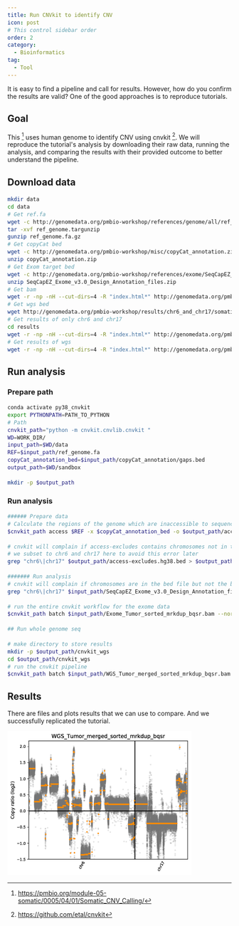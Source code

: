 ```yaml
---
title: Run CNVkit to identify CNV
icon: post
# This control sidebar order
order: 2
category:
  - Bioinformatics
tag:
  - Tool
---
```


It is easy to find a pipeline and call for results. However, how do you confirm the results are valid? One of the good approaches is to reproduce tutorials.

## Goal

This [^tutorial] uses human genome to identify CNV using cnvkit [^cnvkit]. We will reproduce the tutorial's analysis by downloading their raw data, running the analysis, and comparing the results with their provided outcome to better understand the pipeline.

## Download data
```sh
mkdir data
cd data
# Get ref.fa
wget -c http://genomedata.org/pmbio-workshop/references/genome/all/ref_genome.tar
tar -xvf ref_genome.targunzip 
gunzip ref_genome.fa.gz
# Get copyCat bed
wget -c http://genomedata.org/pmbio-workshop/misc/copyCat_annotation.zip
unzip copyCat_annotation.zip 
# Get Exom target bed
wget -c http://genomedata.org/pmbio-workshop/references/exome/SeqCapEZ_Exome_v3.0_Design_Annotation_files.zip	
unzip SeqCapEZ_Exome_v3.0_Design_Annotation_files.zip
# Get bam
wget -r -np -nH --cut-dirs=4 -R "index.html*" http://genomedata.org/pmbio-workshop/results/chr6_and_chr17/align/
# Get wgs bed
wget http://genomedata.org/pmbio-workshop/results/chr6_and_chr17/somatic/cnvkit_wgs/access-excludes.hg38.chr6_and_17.target.bed
# Get results of only chr6 and chr17
cd results
wget -r -np -nH --cut-dirs=4 -R "index.html*" http://genomedata.org/pmbio-workshop/results/chr6_and_chr17/somatic/cnvkit_exome/
# Get results of wgs
wget -r -np -nH --cut-dirs=4 -R "index.html*" http://genomedata.org/pmbio-workshop/results/chr6_and_chr17/somatic/cnvkit_wgs/
```

## Run analysis
### Prepare path
```sh
conda activate py38_cnvkit
export PYTHONPATH=PATH_TO_PYTHON
# Path
cnvkit_path="python -m cnvkit.cnvlib.cnvkit "
WD=WORK_DIR/
input_path=$WD/data
REF=$input_path/ref_genome.fa
copyCat_annotation_bed=$input_path/copyCat_annotation/gaps.bed
output_path=$WD/sandbox

mkdir -p $output_path
```
### Run analysis
```sh
###### Prepare data
# Calculate the regions of the genome which are inaccessible to sequencing
$cnvkit_path access $REF -x $copyCat_annotation_bed -o $output_path/access-excludes.hg38.bed

# cnvkit will complain if access-excludes contains chromosomes not in the bam file
# we subset to chr6 and chr17 here to avoid this error later
grep "chr6\|chr17" $output_path/access-excludes.hg38.bed > $output_path/access-excludes.hg38.chr6_and_17.bed

####### Run analysis
# cnvkit will complain if chromosomes are in the bed file but not the bam, we fix this here
grep "chr6\|chr17" $input_path/SeqCapEZ_Exome_v3.0_Design_Annotation_files/SeqCap_EZ_Exome_v3_hg19_primary_targets.bed > $input_path/SeqCap_EZ_Exome_v3_hg38_primary_targets.v2.chr6_and_17.bed

# run the entire cnvkit workflow for the exome data
$cnvkit_path batch $input_path/Exome_Tumor_sorted_mrkdup_bqsr.bam --normal $input_path/Exome_Norm_sorted_mrkdup_bqsr.bam --targets $input_path/SeqCap_EZ_Exome_v3_hg38_primary_targets.v2.chr6_and_17.bed --fasta $REF --access $output_path/access-excludes.hg38.chr6_and_17.bed --output-reference $output_path/my_reference.cnn --output-dir $output_path --method hybrid -p 8 --diagram --scatter --drop-low-coverage

## Run whole genome seq

# make directory to store results
mkdir -p $output_path/cnvkit_wgs
cd $output_path/cnvkit_wgs
# run the cnvkit pipeline
$cnvkit_path batch $input_path/WGS_Tumor_merged_sorted_mrkdup_bqsr.bam --normal $input_path/WGS_Norm_merged_sorted_mrkdup_bqsr.bam --fasta $REF --access $input_path/access-excludes.hg38.chr6_and_17.target.bed --output-reference $output_path/cnvkit_wgs/my_reference.cnn --output-dir $output_path/cnvkit_wgs --method wgs -p 8 --diagram --scatter
```

## Results

There are files and plots results that we can use to compare. And we successfully replicated the tutorial.

![WGS_Tumor_merged_sorted_mrkdup_bqsr-scatter.png](./fig/WGS_Tumor_merged_sorted_mrkdup_bqsr-scatter.png)


[^tutorial]:https://pmbio.org/module-05-somatic/0005/04/01/Somatic_CNV_Calling/
[^cnvkit]:https://github.com/etal/cnvkit